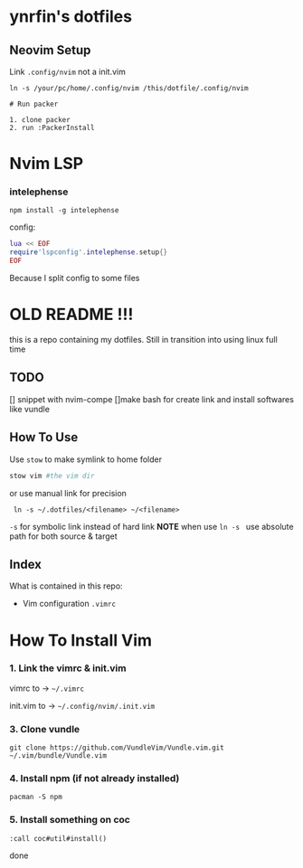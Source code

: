 # ynrfin's dotfiles

## Neovim Setup

Link `.config/nvim` not a init.vim

```
ln -s /your/pc/home/.config/nvim /this/dotfile/.config/nvim

# Run packer

1. clone packer
2. run :PackerInstall
```

# Nvim LSP

### intelephense
```
npm install -g intelephense
```

config:
```lua
lua << EOF
require'lspconfig'.intelephense.setup{}
EOF
```

Because I split config to some files

# OLD README !!!
this is a repo containing my dotfiles. Still in transition into using linux full time

## TODO

[] snippet with nvim-compe
[]make bash for create link and install softwares like vundle

## How To Use

Use `stow` to make symlink to home folder
```bash
stow vim #the vim dir
```

or use manual link for precision

` ln -s ~/.dotfiles/<filename> ~/<filename>`

`-s` for symbolic link instead of hard link
**NOTE** when use `ln -s ` use absolute path for both source & target

## Index
What is contained in this repo:
- Vim configuration `.vimrc`

# How To Install Vim

### 1. Link the vimrc & init.vim

vimrc to -> `~/.vimrc`

init.vim to -> `~/.config/nvim/.init.vim`

### 3. Clone vundle

`git clone https://github.com/VundleVim/Vundle.vim.git ~/.vim/bundle/Vundle.vim`

### 4. Install npm (if not already installed)

`pacman -S npm`

### 5. Install something on coc

`:call coc#util#install()`

done
